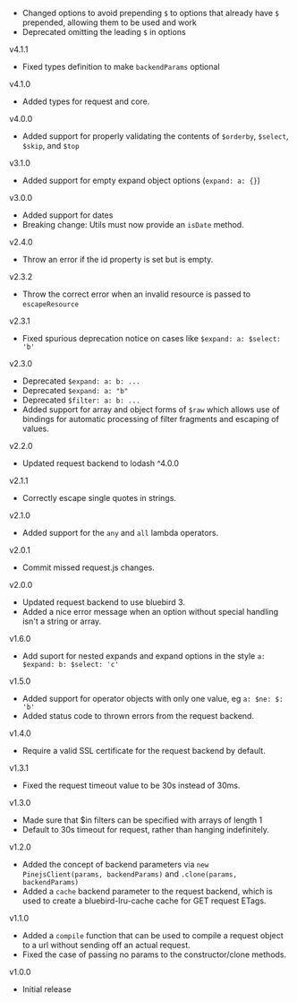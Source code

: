 * Changed options to avoid prepending `$` to options that already have `$` prepended, allowing them to be used and work
* Deprecated omitting the leading `$` in options

v4.1.1

* Fixed types definition to make `backendParams` optional

v4.1.0

* Added types for request and core.

v4.0.0

* Added support for properly validating the contents of `$orderby`, `$select`, `$skip`, and `$top`

v3.1.0

* Added support for empty expand object options (`expand: a: {}`)

v3.0.0

* Added support for dates
* Breaking change: Utils must now provide an `isDate` method.

v2.4.0

* Throw an error if the id property is set but is empty.

v2.3.2

* Throw the correct error when an invalid resource is passed to `escapeResource`

v2.3.1

* Fixed spurious deprecation notice on cases like `$expand: a: $select: 'b'`

v2.3.0

* Deprecated `$expand: a: b: ...`
* Deprecated `$expand: a: "b"`
* Deprecated `$filter: a: b: ...`
* Added support for array and object forms of `$raw` which allows use of bindings for automatic processing of filter fragments and escaping of values.

v2.2.0

* Updated request backend to lodash ^4.0.0

v2.1.1

* Correctly escape single quotes in strings.

v2.1.0

* Added support for the `any` and `all` lambda operators.

v2.0.1

* Commit missed request.js changes.

v2.0.0

* Updated request backend to use bluebird 3.
* Added a nice error message when an option without special handling isn't a string or array.

v1.6.0

* Add suport for nested expands and expand options in the style `a: $expand: b: $select: 'c'`

v1.5.0

* Added support for operator objects with only one value, eg `a: $ne: $: 'b'`
* Added status code to thrown errors from the request backend.

v1.4.0

* Require a valid SSL certificate for the request backend by default.

v1.3.1

* Fixed the request timeout value to be 30s instead of 30ms.

v1.3.0

* Made sure that $in filters can be specified with arrays of length 1
* Default to 30s timeout for request, rather than hanging indefinitely.

v1.2.0

* Added the concept of backend parameters via `new PinejsClient(params, backendParams)` and `.clone(params, backendParams)`
* Added a `cache` backend parameter to the request backend, which is used to create a bluebird-lru-cache cache for GET request ETags.

v1.1.0

* Added a `compile` function that can be used to compile a request object to a url without sending off an actual request.
* Fixed the case of passing no params to the constructor/clone methods.

v1.0.0

* Initial release
